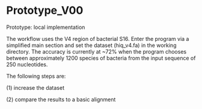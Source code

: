 # Prototype_V00
Prototype: local implementation

The workflow uses the V4 region of bacterial S16. Enter the program via a simplified main section and set the dataset (hiq_v4.fa) in the working directory. The accuracy is currently at ~72% when the program chooses between approximately 1200 species of bacteria from the input sequence of 250 nucleotides. 

The following steps are:

(1) increase the dataset 

(2) compare the results to a basic alignment

